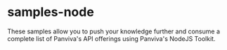 # samples-node
These samples allow you to push your knowledge further and consume a complete list of Panviva's API offerings using Panviva's NodeJS Toolkit.
